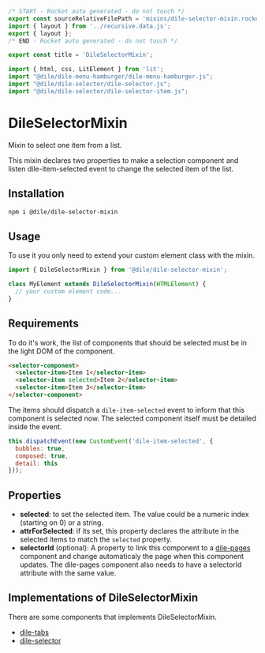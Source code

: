 ```js server
/* START - Rocket auto generated - do not touch */
export const sourceRelativeFilePath = 'mixins/dile-selector-mixin.rocket.md';
import { layout } from '../recursive.data.js';
export { layout };
/* END - Rocket auto generated - do not touch */

export const title = 'DileSelectorMixin';
```

```js script
import { html, css, LitElement } from 'lit'; 
import "@dile/dile-menu-hamburger/dile-menu-hamburger.js";
import "@dile/dile-selector/dile-selector.js";
import "@dile/dile-selector/dile-selector-item.js";
```

# DileSelectorMixin

Mixin to select one item from a list.

This mixin declares two properties to make a selection component and listen dile-item-selected event to change the selected item of the list.

## Installation

```bash
npm i @dile/dile-selector-mixin
```

## Usage

To use it you only need to extend your custom element class with the mixin.

```javascript
import { DileSelectorMixin } from '@dile/dile-selector-mixin';

class MyElement extends DileSelectorMixin(HTMLElement) {
  // your custom element code...
}
```

## Requirements

To do it's work, the list of components that should be selected must be in the light DOM of the component. 

```html
<selector-component>
  <selector-item>Item 1</selector-item>
  <selector-item selected>Item 2</selector-item>
  <selector-item>Item 3</selector-item>
</selector-component>
```

The items should dispatch a ```dile-item-selected``` event to inform that this component is selected now. The selected component itself must be detailed inside the event.

```javascript
this.dispatchEvent(new CustomEvent('dile-item-selected', {
  bubbles: true,
  composed: true,
  detail: this
}));
```

## Properties

- **selected**: to set the selected item. The value could be a numeric index (starting on 0) or a string.
- **attrForSelected**: if its set, this property declares the attribute in the selected items to match the ```selected``` property. 
- **selectorId** (optional): A property to link this component to a [dile-pages](https://github.com/Polydile/dile-components/tree/master/packages/dile-pages) component and change automaticaly the page when this component updates. The dile-pages component also needs to have a selectorId attribute with the same value.

## Implementations of DileSelectorMixin

There are some components that implements DileSelectorMixin.

- [dile-tabs](/components/dile-tabs)
- [dile-selector](/components/dile-selector)
